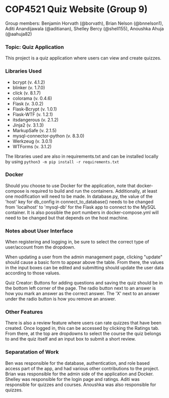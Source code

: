 # COP4521 Quiz Website (Group 9)
Group members: 
Benjamin Horvath (@borvath), Brian Nelson (@bnnelson1), Aditi Anandijawala (@aditianan), Shelley Bercy (@shell155), Anoushka Ahuja (@aahuja82)

### Topic: Quiz Application
This project is a quiz application where users can view and create quizzes.

### Libraries  Used

- bcrypt (v. 4.1.2)
- blinker (v. 1.7.0)
- click (v. 8.1.7)
- colorama (v. 0.4.6)
- Flask (v. 3.0.2)
- Flask-Bcrypt (v. 1.0.1)
- Flask-WTF (v. 1.2.1)
- itsdangerous (v. 2.1.2)
- Jinja2 (v. 3.1.3)
- MarkupSafe (v. 2.1.5)
- mysql-connector-python (v. 8.3.0)
- Werkzeug (v. 3.0.1)
- WTForms (v. 3.1.2)

The libraries used are also in requirements.txt and can be installed locally by using
`python3 -m pip install -r requirements.txt`

### Docker
Should you choose to use Docker for the application, note that docker-compose is required to build and run the containers.
Additionally, at least one modification will need to be made. In database.py, the value of the 'host' key for db_config
in connect_to_database() needs to be changed from 'localhost' to 'mysql-db' for the Flask app to connect to the MySQL container.
It is also possible the port numbers in docker-compose.yml will need to be changed but that depends on the host machine.

### Notes about User Interface
When registering and logging in, be sure to select the correct type of user/account from the dropdown.

When updating a user from the admin management page, clicking "update" should cause a basic form to appear above the table.
From there, the values in the input boxes can be edited and submitting should update the user data according to those values.

Quiz Creator: 
Buttons for adding questions and saving the quiz should be in the bottom left corner of the page.
The radio button next to an answer is how you mark an answer as the correct answer.
The 'X' next to an answer under the radio button is how you remove an answer.

### Other Features
There is also a review feature where users can rate quizzes that have been created.
Once logged in, this can be accessed by clicking the Ratings tab.
From there, at the top are dropdowns to select the course the quiz belongs to and the quiz itself and an input box to submit a short review.


### Separatation of Work

Ben was responsible for the database, authentication, and role based access part of the app, and had various other contributions to the project.
Brian was responsible for the admin side of the application and Docker. 
Shelley was responsible for the login page and ratings.
Aditi was responsible for quizzes and courses.
Anoushka was also responsible for quizzes.

